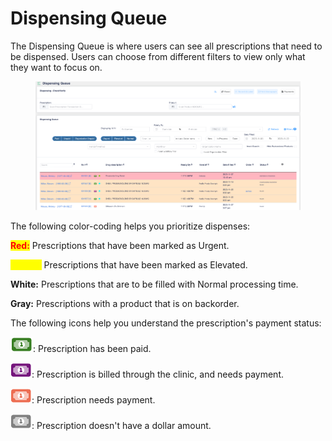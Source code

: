 # Dispensing Queue

The Dispensing Queue is where users can see all prescriptions that need to be dispensed. Users can choose from different filters to view only what they want to focus on.

<figure><img src="../../.gitbook/assets/image (364).png" alt=""><figcaption></figcaption></figure>

The following color-coding helps you prioritize dispenses:

<mark style="color:red;">**Red:**</mark> Prescriptions that have been marked as Urgent.

<mark style="color:yellow;">**Yellow:**</mark> Prescriptions that have been marked as Elevated.

**White:** Prescriptions that are to be filled with Normal processing time.

**Gray:** Prescriptions with a product that is on backorder.

The following icons help you understand the prescription's payment status:

![](<../../.gitbook/assets/image (372).png>): Prescription has been paid.

![](<../../.gitbook/assets/image (374).png>): Prescription is billed through the clinic, and needs payment.

![](<../../.gitbook/assets/image (375).png>): Prescription needs payment.

![](<../../.gitbook/assets/image (377).png>): Prescription doesn't have a dollar amount.
